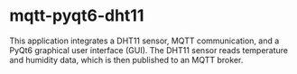 # mqtt-pyqt6-dht11
This application integrates a DHT11 sensor, MQTT communication, and a PyQt6 graphical user interface (GUI). The DHT11 sensor reads temperature and humidity data, which is then published to an MQTT broker.
